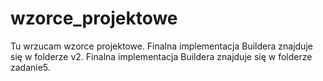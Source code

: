 # wzorce_projektowe
Tu wrzucam wzorce projektowe.
Finalna implementacja Buildera znajduje się w folderze v2.
Finalna implementacja Buildera znajduje się w folderze zadanie5.
